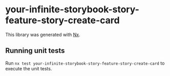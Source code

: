 # your-infinite-storybook-story-feature-story-create-card

This library was generated with [Nx](https://nx.dev).

## Running unit tests

Run `nx test your-infinite-storybook-story-feature-story-create-card` to execute the unit tests.
